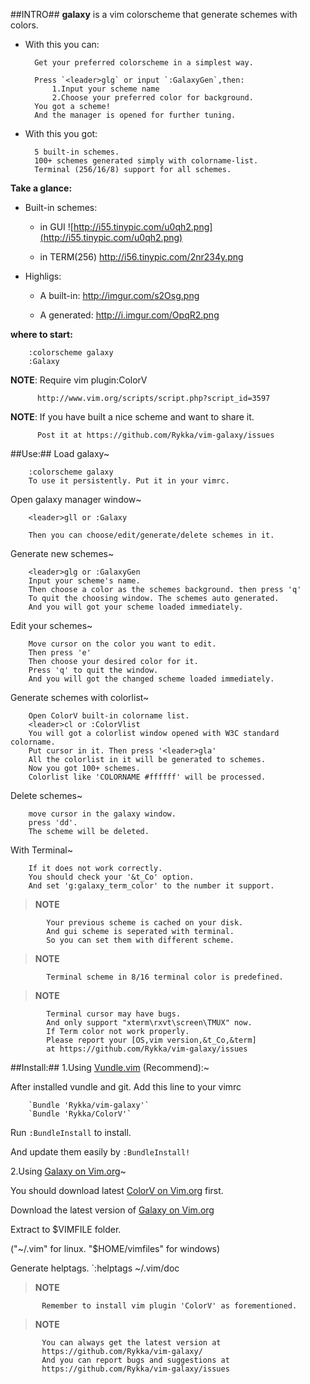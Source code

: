 ##INTRO##
**galaxy** is a vim colorscheme that generate schemes with colors.
    
* With this you can:

        Get your preferred colorscheme in a simplest way.
        
        Press `<leader>glg` or input `:GalaxyGen`,then:
            1.Input your scheme name
            2.Choose your preferred color for background.
        You got a scheme!
        And the manager is opened for further tuning.

* With this you got:

        5 built-in schemes.
        100+ schemes generated simply with colorname-list.
        Terminal (256/16/8) support for all schemes.

**Take a glance:** 

* Built-in schemes:

    - in GUI          ![http://i55.tinypic.com/u0qh2.png](http://i55.tinypic.com/u0qh2.png)

    - in TERM(256)    http://i56.tinypic.com/2nr234y.png

* Highligs:
  
    - A built-in:     http://imgur.com/s2Osg.png
            
    - A generated:    http://i.imgur.com/OpqR2.png
      
**where to start:**

        :colorscheme galaxy
        :Galaxy

**NOTE**: Require vim plugin:ColorV
            
          http://www.vim.org/scripts/script.php?script_id=3597 

**NOTE**: If you have built a nice scheme and want to share it.

          Post it at https://github.com/Rykka/vim-galaxy/issues 
##Use:##
Load galaxy~

        :colorscheme galaxy
        To use it persistently. Put it in your vimrc.

Open galaxy manager window~

        <leader>gll or :Galaxy

        Then you can choose/edit/generate/delete schemes in it.

Generate new schemes~

        <leader>glg or :GalaxyGen
        Input your scheme's name.
        Then choose a color as the schemes background. then press 'q'
        To quit the choosing window. The schemes auto generated.
        And you will got your scheme loaded immediately.

Edit your schemes~

        Move cursor on the color you want to edit. 
        Then press 'e'
        Then choose your desired color for it.
        Press 'q' to quit the window. 
        And you will got the changed scheme loaded immediately.

Generate schemes with colorlist~

        Open ColorV built-in colorname list.
        <leader>cl or :ColorVlist
        You will got a colorlist window opened with W3C standard colorname.
        Put cursor in it. Then press '<leader>gla'
        All the colorlist in it will be generated to schemes.
        Now you got 100+ schemes.
        Colorlist like 'COLORNAME #ffffff' will be processed.

Delete schemes~

        move cursor in the galaxy window. 
        press 'dd'.
        The scheme will be deleted.
    
With Terminal~

        If it does not work correctly.
        You should check your '&t_Co' option.
        And set 'g:galaxy_term_color' to the number it support.


>   **NOTE**    

            Your previous scheme is cached on your disk.
            And gui scheme is seperated with terminal.
            So you can set them with different scheme.

>   **NOTE**        

            Terminal scheme in 8/16 terminal color is predefined.

>   **NOTE**       

            Terminal cursor may have bugs. 
            And only support "xterm\rxvt\screen\TMUX" now.
            If Term color not work properly.
            Please report your [OS,vim version,&t_Co,&term]
            at https://github.com/Rykka/vim-galaxy/issues 


##Install:##
1.Using [Vundle.vim](https://github.com/gmarik/vundle) (Recommend):~



After installed vundle and git. Add this line to your vimrc  

        `Bundle 'Rykka/vim-galaxy'` 
        `Bundle 'Rykka/ColorV'` 

Run `:BundleInstall` to install.

And update them easily by `:BundleInstall!`
 
2.Using [Galaxy on Vim.org](http://www.vim.org/scripts/script.php?script_id=3597)~
 
You should download latest [ColorV on Vim.org](http://www.vim.org/scripts/script.php?script_id=3597) first.


Download the latest version of [Galaxy on Vim.org](http://www.vim.org/scripts/script.php?script_id=3729)  

Extract to $VIMFILE folder. 

("~/.vim" for linux. "$HOME/vimfiles" for windows)

Generate helptags. `:helptags ~/.vim/doc
 

>   **NOTE**       

           Remember to install vim plugin 'ColorV' as forementioned.

>   **NOTE**       

           You can always get the latest version at
           https://github.com/Rykka/vim-galaxy/
           And you can report bugs and suggestions at
           https://github.com/Rykka/vim-galaxy/issues 
